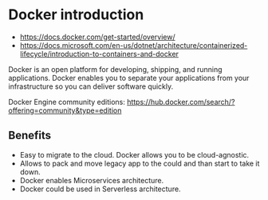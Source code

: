 # Docker introduction

* <https://docs.docker.com/get-started/overview/>
* <https://docs.microsoft.com/en-us/dotnet/architecture/containerized-lifecycle/introduction-to-containers-and-docker>

Docker is an open platform for developing, shipping, and running applications. Docker enables you to separate your applications from your infrastructure so you can deliver software quickly.

Docker Engine community editions: <https://hub.docker.com/search/?offering=community&type=edition>

## Benefits

* Easy to migrate to the cloud. Docker allows you to be cloud-agnostic.
* Allows to pack and move legacy app to the could and than start to take it down.
* Docker enables Microservices architecture.
* Docker could be used in Serverless architecture.
